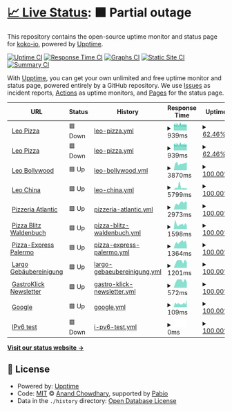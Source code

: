 # [📈 Live Status](https://up.gastroklick.de): <!--live status--> **🟧 Partial outage**

This repository contains the open-source uptime monitor and status page for [koko-io](https://up.gastroklick.de), powered by [Upptime](https://github.com/upptime/upptime).

[![Uptime CI](https://github.com/koko-io/up/workflows/Uptime%20CI/badge.svg)](https://github.com/koko-io/up/actions?query=workflow%3A%22Uptime+CI%22)
[![Response Time CI](https://github.com/koko-io/up/workflows/Response%20Time%20CI/badge.svg)](https://github.com/koko-io/up/actions?query=workflow%3A%22Response+Time+CI%22)
[![Graphs CI](https://github.com/koko-io/up/workflows/Graphs%20CI/badge.svg)](https://github.com/koko-io/up/actions?query=workflow%3A%22Graphs+CI%22)
[![Static Site CI](https://github.com/koko-io/up/workflows/Static%20Site%20CI/badge.svg)](https://github.com/koko-io/up/actions?query=workflow%3A%22Static+Site+CI%22)
[![Summary CI](https://github.com/koko-io/up/workflows/Summary%20CI/badge.svg)](https://github.com/koko-io/up/actions?query=workflow%3A%22Summary+CI%22)

With [Upptime](https://upptime.js.org), you can get your own unlimited and free uptime monitor and status page, powered entirely by a GitHub repository. We use [Issues](https://github.com/koko-io/up/issues) as incident reports, [Actions](https://github.com/koko-io/up/actions) as uptime monitors, and [Pages](https://up.gastroklick.de) for the status page.

<!--start: status pages-->
<!-- This summary is generated by Upptime (https://github.com/upptime/upptime) -->
<!-- Do not edit this manually, your changes will be overwritten -->
<!-- prettier-ignore -->
| URL | Status | History | Response Time | Uptime |
| --- | ------ | ------- | ------------- | ------ |
| <img alt="" src="https://icons.duckduckgo.com/ip3/leo-pizza.de.ico" height="13"> [Leo Pizza](https://leo-pizza.de) | 🟥 Down | [leo-pizza.yml](https://github.com/koko-io/up/commits/HEAD/history/leo-pizza.yml) | <details><summary><img alt="Response time graph" src="./graphs/leo-pizza/response-time-week.png" height="20"> 939ms</summary><br><a href="https://up.gastroklick.de/history/leo-pizza"><img alt="Response time 939" src="https://img.shields.io/endpoint?url=https%3A%2F%2Fraw.githubusercontent.com%2Fkoko-io%2Fup%2FHEAD%2Fapi%2Fleo-pizza%2Fresponse-time.json"></a><br><a href="https://up.gastroklick.de/history/leo-pizza"><img alt="24-hour response time 908" src="https://img.shields.io/endpoint?url=https%3A%2F%2Fraw.githubusercontent.com%2Fkoko-io%2Fup%2FHEAD%2Fapi%2Fleo-pizza%2Fresponse-time-day.json"></a><br><a href="https://up.gastroklick.de/history/leo-pizza"><img alt="7-day response time 939" src="https://img.shields.io/endpoint?url=https%3A%2F%2Fraw.githubusercontent.com%2Fkoko-io%2Fup%2FHEAD%2Fapi%2Fleo-pizza%2Fresponse-time-week.json"></a><br><a href="https://up.gastroklick.de/history/leo-pizza"><img alt="30-day response time 939" src="https://img.shields.io/endpoint?url=https%3A%2F%2Fraw.githubusercontent.com%2Fkoko-io%2Fup%2FHEAD%2Fapi%2Fleo-pizza%2Fresponse-time-month.json"></a><br><a href="https://up.gastroklick.de/history/leo-pizza"><img alt="1-year response time 939" src="https://img.shields.io/endpoint?url=https%3A%2F%2Fraw.githubusercontent.com%2Fkoko-io%2Fup%2FHEAD%2Fapi%2Fleo-pizza%2Fresponse-time-year.json"></a></details> | <details><summary><a href="https://up.gastroklick.de/history/leo-pizza">62.46%</a></summary><a href="https://up.gastroklick.de/history/leo-pizza"><img alt="All-time uptime 62.46%" src="https://img.shields.io/endpoint?url=https%3A%2F%2Fraw.githubusercontent.com%2Fkoko-io%2Fup%2FHEAD%2Fapi%2Fleo-pizza%2Fuptime.json"></a><br><a href="https://up.gastroklick.de/history/leo-pizza"><img alt="24-hour uptime 38.90%" src="https://img.shields.io/endpoint?url=https%3A%2F%2Fraw.githubusercontent.com%2Fkoko-io%2Fup%2FHEAD%2Fapi%2Fleo-pizza%2Fuptime-day.json"></a><br><a href="https://up.gastroklick.de/history/leo-pizza"><img alt="7-day uptime 62.46%" src="https://img.shields.io/endpoint?url=https%3A%2F%2Fraw.githubusercontent.com%2Fkoko-io%2Fup%2FHEAD%2Fapi%2Fleo-pizza%2Fuptime-week.json"></a><br><a href="https://up.gastroklick.de/history/leo-pizza"><img alt="30-day uptime 62.46%" src="https://img.shields.io/endpoint?url=https%3A%2F%2Fraw.githubusercontent.com%2Fkoko-io%2Fup%2FHEAD%2Fapi%2Fleo-pizza%2Fuptime-month.json"></a><br><a href="https://up.gastroklick.de/history/leo-pizza"><img alt="1-year uptime 62.46%" src="https://img.shields.io/endpoint?url=https%3A%2F%2Fraw.githubusercontent.com%2Fkoko-io%2Fup%2FHEAD%2Fapi%2Fleo-pizza%2Fuptime-year.json"></a></details>
| <img alt="" src="https://icons.duckduckgo.com/ip3/leo-pizzaservice.de.ico" height="13"> [Leo Pizza](https://leo-pizzaservice.de) | 🟥 Down | [leo-pizza.yml](https://github.com/koko-io/up/commits/HEAD/history/leo-pizza.yml) | <details><summary><img alt="Response time graph" src="./graphs/leo-pizza/response-time-week.png" height="20"> 939ms</summary><br><a href="https://up.gastroklick.de/history/leo-pizza"><img alt="Response time 939" src="https://img.shields.io/endpoint?url=https%3A%2F%2Fraw.githubusercontent.com%2Fkoko-io%2Fup%2FHEAD%2Fapi%2Fleo-pizza%2Fresponse-time.json"></a><br><a href="https://up.gastroklick.de/history/leo-pizza"><img alt="24-hour response time 908" src="https://img.shields.io/endpoint?url=https%3A%2F%2Fraw.githubusercontent.com%2Fkoko-io%2Fup%2FHEAD%2Fapi%2Fleo-pizza%2Fresponse-time-day.json"></a><br><a href="https://up.gastroklick.de/history/leo-pizza"><img alt="7-day response time 939" src="https://img.shields.io/endpoint?url=https%3A%2F%2Fraw.githubusercontent.com%2Fkoko-io%2Fup%2FHEAD%2Fapi%2Fleo-pizza%2Fresponse-time-week.json"></a><br><a href="https://up.gastroklick.de/history/leo-pizza"><img alt="30-day response time 939" src="https://img.shields.io/endpoint?url=https%3A%2F%2Fraw.githubusercontent.com%2Fkoko-io%2Fup%2FHEAD%2Fapi%2Fleo-pizza%2Fresponse-time-month.json"></a><br><a href="https://up.gastroklick.de/history/leo-pizza"><img alt="1-year response time 939" src="https://img.shields.io/endpoint?url=https%3A%2F%2Fraw.githubusercontent.com%2Fkoko-io%2Fup%2FHEAD%2Fapi%2Fleo-pizza%2Fresponse-time-year.json"></a></details> | <details><summary><a href="https://up.gastroklick.de/history/leo-pizza">62.46%</a></summary><a href="https://up.gastroklick.de/history/leo-pizza"><img alt="All-time uptime 62.46%" src="https://img.shields.io/endpoint?url=https%3A%2F%2Fraw.githubusercontent.com%2Fkoko-io%2Fup%2FHEAD%2Fapi%2Fleo-pizza%2Fuptime.json"></a><br><a href="https://up.gastroklick.de/history/leo-pizza"><img alt="24-hour uptime 38.90%" src="https://img.shields.io/endpoint?url=https%3A%2F%2Fraw.githubusercontent.com%2Fkoko-io%2Fup%2FHEAD%2Fapi%2Fleo-pizza%2Fuptime-day.json"></a><br><a href="https://up.gastroklick.de/history/leo-pizza"><img alt="7-day uptime 62.46%" src="https://img.shields.io/endpoint?url=https%3A%2F%2Fraw.githubusercontent.com%2Fkoko-io%2Fup%2FHEAD%2Fapi%2Fleo-pizza%2Fuptime-week.json"></a><br><a href="https://up.gastroklick.de/history/leo-pizza"><img alt="30-day uptime 62.46%" src="https://img.shields.io/endpoint?url=https%3A%2F%2Fraw.githubusercontent.com%2Fkoko-io%2Fup%2FHEAD%2Fapi%2Fleo-pizza%2Fuptime-month.json"></a><br><a href="https://up.gastroklick.de/history/leo-pizza"><img alt="1-year uptime 62.46%" src="https://img.shields.io/endpoint?url=https%3A%2F%2Fraw.githubusercontent.com%2Fkoko-io%2Fup%2FHEAD%2Fapi%2Fleo-pizza%2Fuptime-year.json"></a></details>
| <img alt="" src="https://icons.duckduckgo.com/ip3/leo-bollywood.de.ico" height="13"> [Leo Bollywood](https://leo-bollywood.de) | 🟩 Up | [leo-bollywood.yml](https://github.com/koko-io/up/commits/HEAD/history/leo-bollywood.yml) | <details><summary><img alt="Response time graph" src="./graphs/leo-bollywood/response-time-week.png" height="20"> 3870ms</summary><br><a href="https://up.gastroklick.de/history/leo-bollywood"><img alt="Response time 3870" src="https://img.shields.io/endpoint?url=https%3A%2F%2Fraw.githubusercontent.com%2Fkoko-io%2Fup%2FHEAD%2Fapi%2Fleo-bollywood%2Fresponse-time.json"></a><br><a href="https://up.gastroklick.de/history/leo-bollywood"><img alt="24-hour response time 4292" src="https://img.shields.io/endpoint?url=https%3A%2F%2Fraw.githubusercontent.com%2Fkoko-io%2Fup%2FHEAD%2Fapi%2Fleo-bollywood%2Fresponse-time-day.json"></a><br><a href="https://up.gastroklick.de/history/leo-bollywood"><img alt="7-day response time 3870" src="https://img.shields.io/endpoint?url=https%3A%2F%2Fraw.githubusercontent.com%2Fkoko-io%2Fup%2FHEAD%2Fapi%2Fleo-bollywood%2Fresponse-time-week.json"></a><br><a href="https://up.gastroklick.de/history/leo-bollywood"><img alt="30-day response time 3870" src="https://img.shields.io/endpoint?url=https%3A%2F%2Fraw.githubusercontent.com%2Fkoko-io%2Fup%2FHEAD%2Fapi%2Fleo-bollywood%2Fresponse-time-month.json"></a><br><a href="https://up.gastroklick.de/history/leo-bollywood"><img alt="1-year response time 3870" src="https://img.shields.io/endpoint?url=https%3A%2F%2Fraw.githubusercontent.com%2Fkoko-io%2Fup%2FHEAD%2Fapi%2Fleo-bollywood%2Fresponse-time-year.json"></a></details> | <details><summary><a href="https://up.gastroklick.de/history/leo-bollywood">100.00%</a></summary><a href="https://up.gastroklick.de/history/leo-bollywood"><img alt="All-time uptime 100.00%" src="https://img.shields.io/endpoint?url=https%3A%2F%2Fraw.githubusercontent.com%2Fkoko-io%2Fup%2FHEAD%2Fapi%2Fleo-bollywood%2Fuptime.json"></a><br><a href="https://up.gastroklick.de/history/leo-bollywood"><img alt="24-hour uptime 100.00%" src="https://img.shields.io/endpoint?url=https%3A%2F%2Fraw.githubusercontent.com%2Fkoko-io%2Fup%2FHEAD%2Fapi%2Fleo-bollywood%2Fuptime-day.json"></a><br><a href="https://up.gastroklick.de/history/leo-bollywood"><img alt="7-day uptime 100.00%" src="https://img.shields.io/endpoint?url=https%3A%2F%2Fraw.githubusercontent.com%2Fkoko-io%2Fup%2FHEAD%2Fapi%2Fleo-bollywood%2Fuptime-week.json"></a><br><a href="https://up.gastroklick.de/history/leo-bollywood"><img alt="30-day uptime 100.00%" src="https://img.shields.io/endpoint?url=https%3A%2F%2Fraw.githubusercontent.com%2Fkoko-io%2Fup%2FHEAD%2Fapi%2Fleo-bollywood%2Fuptime-month.json"></a><br><a href="https://up.gastroklick.de/history/leo-bollywood"><img alt="1-year uptime 100.00%" src="https://img.shields.io/endpoint?url=https%3A%2F%2Fraw.githubusercontent.com%2Fkoko-io%2Fup%2FHEAD%2Fapi%2Fleo-bollywood%2Fuptime-year.json"></a></details>
| <img alt="" src="https://icons.duckduckgo.com/ip3/leo-chinaservice.de.ico" height="13"> [Leo China](https://leo-chinaservice.de) | 🟩 Up | [leo-china.yml](https://github.com/koko-io/up/commits/HEAD/history/leo-china.yml) | <details><summary><img alt="Response time graph" src="./graphs/leo-china/response-time-week.png" height="20"> 5799ms</summary><br><a href="https://up.gastroklick.de/history/leo-china"><img alt="Response time 5799" src="https://img.shields.io/endpoint?url=https%3A%2F%2Fraw.githubusercontent.com%2Fkoko-io%2Fup%2FHEAD%2Fapi%2Fleo-china%2Fresponse-time.json"></a><br><a href="https://up.gastroklick.de/history/leo-china"><img alt="24-hour response time 3555" src="https://img.shields.io/endpoint?url=https%3A%2F%2Fraw.githubusercontent.com%2Fkoko-io%2Fup%2FHEAD%2Fapi%2Fleo-china%2Fresponse-time-day.json"></a><br><a href="https://up.gastroklick.de/history/leo-china"><img alt="7-day response time 5799" src="https://img.shields.io/endpoint?url=https%3A%2F%2Fraw.githubusercontent.com%2Fkoko-io%2Fup%2FHEAD%2Fapi%2Fleo-china%2Fresponse-time-week.json"></a><br><a href="https://up.gastroklick.de/history/leo-china"><img alt="30-day response time 5799" src="https://img.shields.io/endpoint?url=https%3A%2F%2Fraw.githubusercontent.com%2Fkoko-io%2Fup%2FHEAD%2Fapi%2Fleo-china%2Fresponse-time-month.json"></a><br><a href="https://up.gastroklick.de/history/leo-china"><img alt="1-year response time 5799" src="https://img.shields.io/endpoint?url=https%3A%2F%2Fraw.githubusercontent.com%2Fkoko-io%2Fup%2FHEAD%2Fapi%2Fleo-china%2Fresponse-time-year.json"></a></details> | <details><summary><a href="https://up.gastroklick.de/history/leo-china">100.00%</a></summary><a href="https://up.gastroklick.de/history/leo-china"><img alt="All-time uptime 100.00%" src="https://img.shields.io/endpoint?url=https%3A%2F%2Fraw.githubusercontent.com%2Fkoko-io%2Fup%2FHEAD%2Fapi%2Fleo-china%2Fuptime.json"></a><br><a href="https://up.gastroklick.de/history/leo-china"><img alt="24-hour uptime 100.00%" src="https://img.shields.io/endpoint?url=https%3A%2F%2Fraw.githubusercontent.com%2Fkoko-io%2Fup%2FHEAD%2Fapi%2Fleo-china%2Fuptime-day.json"></a><br><a href="https://up.gastroklick.de/history/leo-china"><img alt="7-day uptime 100.00%" src="https://img.shields.io/endpoint?url=https%3A%2F%2Fraw.githubusercontent.com%2Fkoko-io%2Fup%2FHEAD%2Fapi%2Fleo-china%2Fuptime-week.json"></a><br><a href="https://up.gastroklick.de/history/leo-china"><img alt="30-day uptime 100.00%" src="https://img.shields.io/endpoint?url=https%3A%2F%2Fraw.githubusercontent.com%2Fkoko-io%2Fup%2FHEAD%2Fapi%2Fleo-china%2Fuptime-month.json"></a><br><a href="https://up.gastroklick.de/history/leo-china"><img alt="1-year uptime 100.00%" src="https://img.shields.io/endpoint?url=https%3A%2F%2Fraw.githubusercontent.com%2Fkoko-io%2Fup%2FHEAD%2Fapi%2Fleo-china%2Fuptime-year.json"></a></details>
| <img alt="" src="https://icons.duckduckgo.com/ip3/pizza-atlantic.de.ico" height="13"> [Pizzeria Atlantic](https://pizza-atlantic.de) | 🟩 Up | [pizzeria-atlantic.yml](https://github.com/koko-io/up/commits/HEAD/history/pizzeria-atlantic.yml) | <details><summary><img alt="Response time graph" src="./graphs/pizzeria-atlantic/response-time-week.png" height="20"> 2973ms</summary><br><a href="https://up.gastroklick.de/history/pizzeria-atlantic"><img alt="Response time 2973" src="https://img.shields.io/endpoint?url=https%3A%2F%2Fraw.githubusercontent.com%2Fkoko-io%2Fup%2FHEAD%2Fapi%2Fpizzeria-atlantic%2Fresponse-time.json"></a><br><a href="https://up.gastroklick.de/history/pizzeria-atlantic"><img alt="24-hour response time 3469" src="https://img.shields.io/endpoint?url=https%3A%2F%2Fraw.githubusercontent.com%2Fkoko-io%2Fup%2FHEAD%2Fapi%2Fpizzeria-atlantic%2Fresponse-time-day.json"></a><br><a href="https://up.gastroklick.de/history/pizzeria-atlantic"><img alt="7-day response time 2973" src="https://img.shields.io/endpoint?url=https%3A%2F%2Fraw.githubusercontent.com%2Fkoko-io%2Fup%2FHEAD%2Fapi%2Fpizzeria-atlantic%2Fresponse-time-week.json"></a><br><a href="https://up.gastroklick.de/history/pizzeria-atlantic"><img alt="30-day response time 2973" src="https://img.shields.io/endpoint?url=https%3A%2F%2Fraw.githubusercontent.com%2Fkoko-io%2Fup%2FHEAD%2Fapi%2Fpizzeria-atlantic%2Fresponse-time-month.json"></a><br><a href="https://up.gastroklick.de/history/pizzeria-atlantic"><img alt="1-year response time 2973" src="https://img.shields.io/endpoint?url=https%3A%2F%2Fraw.githubusercontent.com%2Fkoko-io%2Fup%2FHEAD%2Fapi%2Fpizzeria-atlantic%2Fresponse-time-year.json"></a></details> | <details><summary><a href="https://up.gastroklick.de/history/pizzeria-atlantic">100.00%</a></summary><a href="https://up.gastroklick.de/history/pizzeria-atlantic"><img alt="All-time uptime 100.00%" src="https://img.shields.io/endpoint?url=https%3A%2F%2Fraw.githubusercontent.com%2Fkoko-io%2Fup%2FHEAD%2Fapi%2Fpizzeria-atlantic%2Fuptime.json"></a><br><a href="https://up.gastroklick.de/history/pizzeria-atlantic"><img alt="24-hour uptime 100.00%" src="https://img.shields.io/endpoint?url=https%3A%2F%2Fraw.githubusercontent.com%2Fkoko-io%2Fup%2FHEAD%2Fapi%2Fpizzeria-atlantic%2Fuptime-day.json"></a><br><a href="https://up.gastroklick.de/history/pizzeria-atlantic"><img alt="7-day uptime 100.00%" src="https://img.shields.io/endpoint?url=https%3A%2F%2Fraw.githubusercontent.com%2Fkoko-io%2Fup%2FHEAD%2Fapi%2Fpizzeria-atlantic%2Fuptime-week.json"></a><br><a href="https://up.gastroklick.de/history/pizzeria-atlantic"><img alt="30-day uptime 100.00%" src="https://img.shields.io/endpoint?url=https%3A%2F%2Fraw.githubusercontent.com%2Fkoko-io%2Fup%2FHEAD%2Fapi%2Fpizzeria-atlantic%2Fuptime-month.json"></a><br><a href="https://up.gastroklick.de/history/pizzeria-atlantic"><img alt="1-year uptime 100.00%" src="https://img.shields.io/endpoint?url=https%3A%2F%2Fraw.githubusercontent.com%2Fkoko-io%2Fup%2FHEAD%2Fapi%2Fpizzeria-atlantic%2Fuptime-year.json"></a></details>
| <img alt="" src="https://icons.duckduckgo.com/ip3/pizza-waldenbuch.de.ico" height="13"> [Pizza Blitz Waldenbuch](https://pizza-waldenbuch.de) | 🟩 Up | [pizza-blitz-waldenbuch.yml](https://github.com/koko-io/up/commits/HEAD/history/pizza-blitz-waldenbuch.yml) | <details><summary><img alt="Response time graph" src="./graphs/pizza-blitz-waldenbuch/response-time-week.png" height="20"> 1598ms</summary><br><a href="https://up.gastroklick.de/history/pizza-blitz-waldenbuch"><img alt="Response time 1598" src="https://img.shields.io/endpoint?url=https%3A%2F%2Fraw.githubusercontent.com%2Fkoko-io%2Fup%2FHEAD%2Fapi%2Fpizza-blitz-waldenbuch%2Fresponse-time.json"></a><br><a href="https://up.gastroklick.de/history/pizza-blitz-waldenbuch"><img alt="24-hour response time 1211" src="https://img.shields.io/endpoint?url=https%3A%2F%2Fraw.githubusercontent.com%2Fkoko-io%2Fup%2FHEAD%2Fapi%2Fpizza-blitz-waldenbuch%2Fresponse-time-day.json"></a><br><a href="https://up.gastroklick.de/history/pizza-blitz-waldenbuch"><img alt="7-day response time 1598" src="https://img.shields.io/endpoint?url=https%3A%2F%2Fraw.githubusercontent.com%2Fkoko-io%2Fup%2FHEAD%2Fapi%2Fpizza-blitz-waldenbuch%2Fresponse-time-week.json"></a><br><a href="https://up.gastroklick.de/history/pizza-blitz-waldenbuch"><img alt="30-day response time 1598" src="https://img.shields.io/endpoint?url=https%3A%2F%2Fraw.githubusercontent.com%2Fkoko-io%2Fup%2FHEAD%2Fapi%2Fpizza-blitz-waldenbuch%2Fresponse-time-month.json"></a><br><a href="https://up.gastroklick.de/history/pizza-blitz-waldenbuch"><img alt="1-year response time 1598" src="https://img.shields.io/endpoint?url=https%3A%2F%2Fraw.githubusercontent.com%2Fkoko-io%2Fup%2FHEAD%2Fapi%2Fpizza-blitz-waldenbuch%2Fresponse-time-year.json"></a></details> | <details><summary><a href="https://up.gastroklick.de/history/pizza-blitz-waldenbuch">100.00%</a></summary><a href="https://up.gastroklick.de/history/pizza-blitz-waldenbuch"><img alt="All-time uptime 100.00%" src="https://img.shields.io/endpoint?url=https%3A%2F%2Fraw.githubusercontent.com%2Fkoko-io%2Fup%2FHEAD%2Fapi%2Fpizza-blitz-waldenbuch%2Fuptime.json"></a><br><a href="https://up.gastroklick.de/history/pizza-blitz-waldenbuch"><img alt="24-hour uptime 100.00%" src="https://img.shields.io/endpoint?url=https%3A%2F%2Fraw.githubusercontent.com%2Fkoko-io%2Fup%2FHEAD%2Fapi%2Fpizza-blitz-waldenbuch%2Fuptime-day.json"></a><br><a href="https://up.gastroklick.de/history/pizza-blitz-waldenbuch"><img alt="7-day uptime 100.00%" src="https://img.shields.io/endpoint?url=https%3A%2F%2Fraw.githubusercontent.com%2Fkoko-io%2Fup%2FHEAD%2Fapi%2Fpizza-blitz-waldenbuch%2Fuptime-week.json"></a><br><a href="https://up.gastroklick.de/history/pizza-blitz-waldenbuch"><img alt="30-day uptime 100.00%" src="https://img.shields.io/endpoint?url=https%3A%2F%2Fraw.githubusercontent.com%2Fkoko-io%2Fup%2FHEAD%2Fapi%2Fpizza-blitz-waldenbuch%2Fuptime-month.json"></a><br><a href="https://up.gastroklick.de/history/pizza-blitz-waldenbuch"><img alt="1-year uptime 100.00%" src="https://img.shields.io/endpoint?url=https%3A%2F%2Fraw.githubusercontent.com%2Fkoko-io%2Fup%2FHEAD%2Fapi%2Fpizza-blitz-waldenbuch%2Fuptime-year.json"></a></details>
| <img alt="" src="https://icons.duckduckgo.com/ip3/pizzaservice-palermo.de.ico" height="13"> [Pizza-Express Palermo](https://pizzaservice-palermo.de) | 🟩 Up | [pizza-express-palermo.yml](https://github.com/koko-io/up/commits/HEAD/history/pizza-express-palermo.yml) | <details><summary><img alt="Response time graph" src="./graphs/pizza-express-palermo/response-time-week.png" height="20"> 1364ms</summary><br><a href="https://up.gastroklick.de/history/pizza-express-palermo"><img alt="Response time 1364" src="https://img.shields.io/endpoint?url=https%3A%2F%2Fraw.githubusercontent.com%2Fkoko-io%2Fup%2FHEAD%2Fapi%2Fpizza-express-palermo%2Fresponse-time.json"></a><br><a href="https://up.gastroklick.de/history/pizza-express-palermo"><img alt="24-hour response time 777" src="https://img.shields.io/endpoint?url=https%3A%2F%2Fraw.githubusercontent.com%2Fkoko-io%2Fup%2FHEAD%2Fapi%2Fpizza-express-palermo%2Fresponse-time-day.json"></a><br><a href="https://up.gastroklick.de/history/pizza-express-palermo"><img alt="7-day response time 1364" src="https://img.shields.io/endpoint?url=https%3A%2F%2Fraw.githubusercontent.com%2Fkoko-io%2Fup%2FHEAD%2Fapi%2Fpizza-express-palermo%2Fresponse-time-week.json"></a><br><a href="https://up.gastroklick.de/history/pizza-express-palermo"><img alt="30-day response time 1364" src="https://img.shields.io/endpoint?url=https%3A%2F%2Fraw.githubusercontent.com%2Fkoko-io%2Fup%2FHEAD%2Fapi%2Fpizza-express-palermo%2Fresponse-time-month.json"></a><br><a href="https://up.gastroklick.de/history/pizza-express-palermo"><img alt="1-year response time 1364" src="https://img.shields.io/endpoint?url=https%3A%2F%2Fraw.githubusercontent.com%2Fkoko-io%2Fup%2FHEAD%2Fapi%2Fpizza-express-palermo%2Fresponse-time-year.json"></a></details> | <details><summary><a href="https://up.gastroklick.de/history/pizza-express-palermo">100.00%</a></summary><a href="https://up.gastroklick.de/history/pizza-express-palermo"><img alt="All-time uptime 100.00%" src="https://img.shields.io/endpoint?url=https%3A%2F%2Fraw.githubusercontent.com%2Fkoko-io%2Fup%2FHEAD%2Fapi%2Fpizza-express-palermo%2Fuptime.json"></a><br><a href="https://up.gastroklick.de/history/pizza-express-palermo"><img alt="24-hour uptime 100.00%" src="https://img.shields.io/endpoint?url=https%3A%2F%2Fraw.githubusercontent.com%2Fkoko-io%2Fup%2FHEAD%2Fapi%2Fpizza-express-palermo%2Fuptime-day.json"></a><br><a href="https://up.gastroklick.de/history/pizza-express-palermo"><img alt="7-day uptime 100.00%" src="https://img.shields.io/endpoint?url=https%3A%2F%2Fraw.githubusercontent.com%2Fkoko-io%2Fup%2FHEAD%2Fapi%2Fpizza-express-palermo%2Fuptime-week.json"></a><br><a href="https://up.gastroklick.de/history/pizza-express-palermo"><img alt="30-day uptime 100.00%" src="https://img.shields.io/endpoint?url=https%3A%2F%2Fraw.githubusercontent.com%2Fkoko-io%2Fup%2FHEAD%2Fapi%2Fpizza-express-palermo%2Fuptime-month.json"></a><br><a href="https://up.gastroklick.de/history/pizza-express-palermo"><img alt="1-year uptime 100.00%" src="https://img.shields.io/endpoint?url=https%3A%2F%2Fraw.githubusercontent.com%2Fkoko-io%2Fup%2FHEAD%2Fapi%2Fpizza-express-palermo%2Fuptime-year.json"></a></details>
| <img alt="" src="https://icons.duckduckgo.com/ip3/largo-reinigung.de.ico" height="13"> [Largo Gebäubereinigung](https://largo-reinigung.de) | 🟩 Up | [largo-gebaeubereinigung.yml](https://github.com/koko-io/up/commits/HEAD/history/largo-gebaeubereinigung.yml) | <details><summary><img alt="Response time graph" src="./graphs/largo-gebaeubereinigung/response-time-week.png" height="20"> 1201ms</summary><br><a href="https://up.gastroklick.de/history/largo-gebaeubereinigung"><img alt="Response time 1201" src="https://img.shields.io/endpoint?url=https%3A%2F%2Fraw.githubusercontent.com%2Fkoko-io%2Fup%2FHEAD%2Fapi%2Flargo-gebaeubereinigung%2Fresponse-time.json"></a><br><a href="https://up.gastroklick.de/history/largo-gebaeubereinigung"><img alt="24-hour response time 1008" src="https://img.shields.io/endpoint?url=https%3A%2F%2Fraw.githubusercontent.com%2Fkoko-io%2Fup%2FHEAD%2Fapi%2Flargo-gebaeubereinigung%2Fresponse-time-day.json"></a><br><a href="https://up.gastroklick.de/history/largo-gebaeubereinigung"><img alt="7-day response time 1201" src="https://img.shields.io/endpoint?url=https%3A%2F%2Fraw.githubusercontent.com%2Fkoko-io%2Fup%2FHEAD%2Fapi%2Flargo-gebaeubereinigung%2Fresponse-time-week.json"></a><br><a href="https://up.gastroklick.de/history/largo-gebaeubereinigung"><img alt="30-day response time 1201" src="https://img.shields.io/endpoint?url=https%3A%2F%2Fraw.githubusercontent.com%2Fkoko-io%2Fup%2FHEAD%2Fapi%2Flargo-gebaeubereinigung%2Fresponse-time-month.json"></a><br><a href="https://up.gastroklick.de/history/largo-gebaeubereinigung"><img alt="1-year response time 1201" src="https://img.shields.io/endpoint?url=https%3A%2F%2Fraw.githubusercontent.com%2Fkoko-io%2Fup%2FHEAD%2Fapi%2Flargo-gebaeubereinigung%2Fresponse-time-year.json"></a></details> | <details><summary><a href="https://up.gastroklick.de/history/largo-gebaeubereinigung">100.00%</a></summary><a href="https://up.gastroklick.de/history/largo-gebaeubereinigung"><img alt="All-time uptime 100.00%" src="https://img.shields.io/endpoint?url=https%3A%2F%2Fraw.githubusercontent.com%2Fkoko-io%2Fup%2FHEAD%2Fapi%2Flargo-gebaeubereinigung%2Fuptime.json"></a><br><a href="https://up.gastroklick.de/history/largo-gebaeubereinigung"><img alt="24-hour uptime 100.00%" src="https://img.shields.io/endpoint?url=https%3A%2F%2Fraw.githubusercontent.com%2Fkoko-io%2Fup%2FHEAD%2Fapi%2Flargo-gebaeubereinigung%2Fuptime-day.json"></a><br><a href="https://up.gastroklick.de/history/largo-gebaeubereinigung"><img alt="7-day uptime 100.00%" src="https://img.shields.io/endpoint?url=https%3A%2F%2Fraw.githubusercontent.com%2Fkoko-io%2Fup%2FHEAD%2Fapi%2Flargo-gebaeubereinigung%2Fuptime-week.json"></a><br><a href="https://up.gastroklick.de/history/largo-gebaeubereinigung"><img alt="30-day uptime 100.00%" src="https://img.shields.io/endpoint?url=https%3A%2F%2Fraw.githubusercontent.com%2Fkoko-io%2Fup%2FHEAD%2Fapi%2Flargo-gebaeubereinigung%2Fuptime-month.json"></a><br><a href="https://up.gastroklick.de/history/largo-gebaeubereinigung"><img alt="1-year uptime 100.00%" src="https://img.shields.io/endpoint?url=https%3A%2F%2Fraw.githubusercontent.com%2Fkoko-io%2Fup%2FHEAD%2Fapi%2Flargo-gebaeubereinigung%2Fuptime-year.json"></a></details>
| <img alt="" src="https://icons.duckduckgo.com/ip3/newsletter.gastroklick.de.ico" height="13"> [GastroKlick Newsletter](https://newsletter.gastroklick.de) | 🟩 Up | [gastro-klick-newsletter.yml](https://github.com/koko-io/up/commits/HEAD/history/gastro-klick-newsletter.yml) | <details><summary><img alt="Response time graph" src="./graphs/gastro-klick-newsletter/response-time-week.png" height="20"> 572ms</summary><br><a href="https://up.gastroklick.de/history/gastro-klick-newsletter"><img alt="Response time 572" src="https://img.shields.io/endpoint?url=https%3A%2F%2Fraw.githubusercontent.com%2Fkoko-io%2Fup%2FHEAD%2Fapi%2Fgastro-klick-newsletter%2Fresponse-time.json"></a><br><a href="https://up.gastroklick.de/history/gastro-klick-newsletter"><img alt="24-hour response time 479" src="https://img.shields.io/endpoint?url=https%3A%2F%2Fraw.githubusercontent.com%2Fkoko-io%2Fup%2FHEAD%2Fapi%2Fgastro-klick-newsletter%2Fresponse-time-day.json"></a><br><a href="https://up.gastroklick.de/history/gastro-klick-newsletter"><img alt="7-day response time 572" src="https://img.shields.io/endpoint?url=https%3A%2F%2Fraw.githubusercontent.com%2Fkoko-io%2Fup%2FHEAD%2Fapi%2Fgastro-klick-newsletter%2Fresponse-time-week.json"></a><br><a href="https://up.gastroklick.de/history/gastro-klick-newsletter"><img alt="30-day response time 572" src="https://img.shields.io/endpoint?url=https%3A%2F%2Fraw.githubusercontent.com%2Fkoko-io%2Fup%2FHEAD%2Fapi%2Fgastro-klick-newsletter%2Fresponse-time-month.json"></a><br><a href="https://up.gastroklick.de/history/gastro-klick-newsletter"><img alt="1-year response time 572" src="https://img.shields.io/endpoint?url=https%3A%2F%2Fraw.githubusercontent.com%2Fkoko-io%2Fup%2FHEAD%2Fapi%2Fgastro-klick-newsletter%2Fresponse-time-year.json"></a></details> | <details><summary><a href="https://up.gastroklick.de/history/gastro-klick-newsletter">100.00%</a></summary><a href="https://up.gastroklick.de/history/gastro-klick-newsletter"><img alt="All-time uptime 100.00%" src="https://img.shields.io/endpoint?url=https%3A%2F%2Fraw.githubusercontent.com%2Fkoko-io%2Fup%2FHEAD%2Fapi%2Fgastro-klick-newsletter%2Fuptime.json"></a><br><a href="https://up.gastroklick.de/history/gastro-klick-newsletter"><img alt="24-hour uptime 100.00%" src="https://img.shields.io/endpoint?url=https%3A%2F%2Fraw.githubusercontent.com%2Fkoko-io%2Fup%2FHEAD%2Fapi%2Fgastro-klick-newsletter%2Fuptime-day.json"></a><br><a href="https://up.gastroklick.de/history/gastro-klick-newsletter"><img alt="7-day uptime 100.00%" src="https://img.shields.io/endpoint?url=https%3A%2F%2Fraw.githubusercontent.com%2Fkoko-io%2Fup%2FHEAD%2Fapi%2Fgastro-klick-newsletter%2Fuptime-week.json"></a><br><a href="https://up.gastroklick.de/history/gastro-klick-newsletter"><img alt="30-day uptime 100.00%" src="https://img.shields.io/endpoint?url=https%3A%2F%2Fraw.githubusercontent.com%2Fkoko-io%2Fup%2FHEAD%2Fapi%2Fgastro-klick-newsletter%2Fuptime-month.json"></a><br><a href="https://up.gastroklick.de/history/gastro-klick-newsletter"><img alt="1-year uptime 100.00%" src="https://img.shields.io/endpoint?url=https%3A%2F%2Fraw.githubusercontent.com%2Fkoko-io%2Fup%2FHEAD%2Fapi%2Fgastro-klick-newsletter%2Fuptime-year.json"></a></details>
| <img alt="" src="https://icons.duckduckgo.com/ip3/www.google.com.ico" height="13"> [Google](https://www.google.com) | 🟩 Up | [google.yml](https://github.com/koko-io/up/commits/HEAD/history/google.yml) | <details><summary><img alt="Response time graph" src="./graphs/google/response-time-week.png" height="20"> 109ms</summary><br><a href="https://up.gastroklick.de/history/google"><img alt="Response time 109" src="https://img.shields.io/endpoint?url=https%3A%2F%2Fraw.githubusercontent.com%2Fkoko-io%2Fup%2FHEAD%2Fapi%2Fgoogle%2Fresponse-time.json"></a><br><a href="https://up.gastroklick.de/history/google"><img alt="24-hour response time 206" src="https://img.shields.io/endpoint?url=https%3A%2F%2Fraw.githubusercontent.com%2Fkoko-io%2Fup%2FHEAD%2Fapi%2Fgoogle%2Fresponse-time-day.json"></a><br><a href="https://up.gastroklick.de/history/google"><img alt="7-day response time 109" src="https://img.shields.io/endpoint?url=https%3A%2F%2Fraw.githubusercontent.com%2Fkoko-io%2Fup%2FHEAD%2Fapi%2Fgoogle%2Fresponse-time-week.json"></a><br><a href="https://up.gastroklick.de/history/google"><img alt="30-day response time 109" src="https://img.shields.io/endpoint?url=https%3A%2F%2Fraw.githubusercontent.com%2Fkoko-io%2Fup%2FHEAD%2Fapi%2Fgoogle%2Fresponse-time-month.json"></a><br><a href="https://up.gastroklick.de/history/google"><img alt="1-year response time 109" src="https://img.shields.io/endpoint?url=https%3A%2F%2Fraw.githubusercontent.com%2Fkoko-io%2Fup%2FHEAD%2Fapi%2Fgoogle%2Fresponse-time-year.json"></a></details> | <details><summary><a href="https://up.gastroklick.de/history/google">100.00%</a></summary><a href="https://up.gastroklick.de/history/google"><img alt="All-time uptime 100.00%" src="https://img.shields.io/endpoint?url=https%3A%2F%2Fraw.githubusercontent.com%2Fkoko-io%2Fup%2FHEAD%2Fapi%2Fgoogle%2Fuptime.json"></a><br><a href="https://up.gastroklick.de/history/google"><img alt="24-hour uptime 100.00%" src="https://img.shields.io/endpoint?url=https%3A%2F%2Fraw.githubusercontent.com%2Fkoko-io%2Fup%2FHEAD%2Fapi%2Fgoogle%2Fuptime-day.json"></a><br><a href="https://up.gastroklick.de/history/google"><img alt="7-day uptime 100.00%" src="https://img.shields.io/endpoint?url=https%3A%2F%2Fraw.githubusercontent.com%2Fkoko-io%2Fup%2FHEAD%2Fapi%2Fgoogle%2Fuptime-week.json"></a><br><a href="https://up.gastroklick.de/history/google"><img alt="30-day uptime 100.00%" src="https://img.shields.io/endpoint?url=https%3A%2F%2Fraw.githubusercontent.com%2Fkoko-io%2Fup%2FHEAD%2Fapi%2Fgoogle%2Fuptime-month.json"></a><br><a href="https://up.gastroklick.de/history/google"><img alt="1-year uptime 100.00%" src="https://img.shields.io/endpoint?url=https%3A%2F%2Fraw.githubusercontent.com%2Fkoko-io%2Fup%2FHEAD%2Fapi%2Fgoogle%2Fuptime-year.json"></a></details>
| <img alt="" src="https://icons.duckduckgo.com/ip3/null.ico" height="13"> [IPv6 test](forwardemail.net) | 🟥 Down | [i-pv6-test.yml](https://github.com/koko-io/up/commits/HEAD/history/i-pv6-test.yml) | <details><summary><img alt="Response time graph" src="./graphs/i-pv6-test/response-time-week.png" height="20"> 0ms</summary><br><a href="https://up.gastroklick.de/history/i-pv6-test"><img alt="Response time 0" src="https://img.shields.io/endpoint?url=https%3A%2F%2Fraw.githubusercontent.com%2Fkoko-io%2Fup%2FHEAD%2Fapi%2Fi-pv6-test%2Fresponse-time.json"></a><br><a href="https://up.gastroklick.de/history/i-pv6-test"><img alt="24-hour response time 0" src="https://img.shields.io/endpoint?url=https%3A%2F%2Fraw.githubusercontent.com%2Fkoko-io%2Fup%2FHEAD%2Fapi%2Fi-pv6-test%2Fresponse-time-day.json"></a><br><a href="https://up.gastroklick.de/history/i-pv6-test"><img alt="7-day response time 0" src="https://img.shields.io/endpoint?url=https%3A%2F%2Fraw.githubusercontent.com%2Fkoko-io%2Fup%2FHEAD%2Fapi%2Fi-pv6-test%2Fresponse-time-week.json"></a><br><a href="https://up.gastroklick.de/history/i-pv6-test"><img alt="30-day response time 0" src="https://img.shields.io/endpoint?url=https%3A%2F%2Fraw.githubusercontent.com%2Fkoko-io%2Fup%2FHEAD%2Fapi%2Fi-pv6-test%2Fresponse-time-month.json"></a><br><a href="https://up.gastroklick.de/history/i-pv6-test"><img alt="1-year response time 0" src="https://img.shields.io/endpoint?url=https%3A%2F%2Fraw.githubusercontent.com%2Fkoko-io%2Fup%2FHEAD%2Fapi%2Fi-pv6-test%2Fresponse-time-year.json"></a></details> | <details><summary><a href="https://up.gastroklick.de/history/i-pv6-test">100.00%</a></summary><a href="https://up.gastroklick.de/history/i-pv6-test"><img alt="All-time uptime 100.00%" src="https://img.shields.io/endpoint?url=https%3A%2F%2Fraw.githubusercontent.com%2Fkoko-io%2Fup%2FHEAD%2Fapi%2Fi-pv6-test%2Fuptime.json"></a><br><a href="https://up.gastroklick.de/history/i-pv6-test"><img alt="24-hour uptime 100.00%" src="https://img.shields.io/endpoint?url=https%3A%2F%2Fraw.githubusercontent.com%2Fkoko-io%2Fup%2FHEAD%2Fapi%2Fi-pv6-test%2Fuptime-day.json"></a><br><a href="https://up.gastroklick.de/history/i-pv6-test"><img alt="7-day uptime 100.00%" src="https://img.shields.io/endpoint?url=https%3A%2F%2Fraw.githubusercontent.com%2Fkoko-io%2Fup%2FHEAD%2Fapi%2Fi-pv6-test%2Fuptime-week.json"></a><br><a href="https://up.gastroklick.de/history/i-pv6-test"><img alt="30-day uptime 100.00%" src="https://img.shields.io/endpoint?url=https%3A%2F%2Fraw.githubusercontent.com%2Fkoko-io%2Fup%2FHEAD%2Fapi%2Fi-pv6-test%2Fuptime-month.json"></a><br><a href="https://up.gastroklick.de/history/i-pv6-test"><img alt="1-year uptime 100.00%" src="https://img.shields.io/endpoint?url=https%3A%2F%2Fraw.githubusercontent.com%2Fkoko-io%2Fup%2FHEAD%2Fapi%2Fi-pv6-test%2Fuptime-year.json"></a></details>

<!--end: status pages-->

[**Visit our status website →**](https://up.gastroklick.de)

## 📄 License

- Powered by: [Upptime](https://github.com/upptime/upptime)
- Code: [MIT](./LICENSE) © [Anand Chowdhary](https://anandchowdhary.com), supported by [Pabio](https://pabio.com)
- Data in the `./history` directory: [Open Database License](https://opendatacommons.org/licenses/odbl/1-0/)
